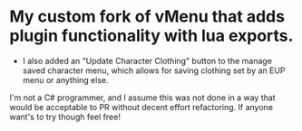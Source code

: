 # My custom fork of vMenu that adds plugin functionality with lua exports.

- I also added an "Update Character Clothing" button to the manage saved character menu, which allows for saving clothing set by an EUP menu or anything else.

I'm not a C# programmer, and I assume this was not done in a way that would be acceptable to PR without decent effort refactoring. If anyone want's to try though feel free!
